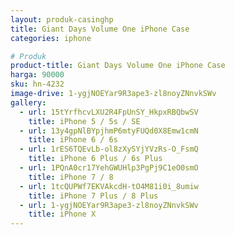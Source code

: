 ```yaml
---
layout: produk-casinghp
title: Giant Days Volume One iPhone Case
categories: iphone

# Produk
product-title: Giant Days Volume One iPhone Case
harga: 90000
sku: hn-4232
image-drive: 1-ygjNOEYar9R3ape3-zl8noyZNnvkSWv
gallery:
  - url: 15tYrfhcvLXU2R4FpUnSY_HkpxRBQbwSV
    title: iPhone 5 / 5s / SE
  - url: 13y4gpNlBYpjhmP6mtyFUQd0X8Emw1cmN
    title: iPhone 6 / 6s
  - url: 1rES6TQEvLb-ol8zXySYjYVzRs-O_FsmQ
    title: iPhone 6 Plus / 6s Plus
  - url: 1PQnA0cr17YehGWUHlp3PgPj9C1eO0smO
    title: iPhone 7 / 8
  - url: 1tcQUPWf7EKVAkcdH-tO4M81i0i_8umiw
    title: iPhone 7 Plus / 8 Plus
  - url: 1-ygjNOEYar9R3ape3-zl8noyZNnvkSWv
    title: iPhone X
---
```

